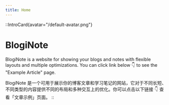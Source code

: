 ```yaml
---
title: Home
---
```


::IntroCard{avatar="/default-avatar.png"}
# BlogiNote

BlogiNote is a website for showing your blogs and notes with flexible layouts and multiple optimizations. You can click link below :point_down: to see the "Example Article" page.

BlogiNote 是一个可用于展示你的博客文章和学习笔记的网站，它对于不同长短、不同类型的内容提供不同的布局和多种交互上的优化。你可以点击以下链接 :point_down: 查看「文章示例」页面。
::